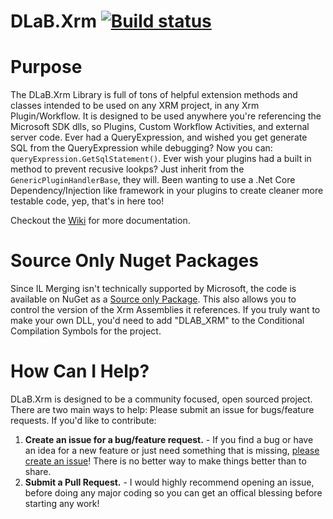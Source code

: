 # DLaB.Xrm [![Build status](https://ci.appveyor.com/api/projects/status/u69wecl3lk0efkg0?svg=true)](https://ci.appveyor.com/project/daryllabar/dlab-xrm)

# Purpose
The DLaB.Xrm Library is full of tons of helpful extension methods and classes intended to be used on any XRM project, in any Xrm Plugin/Workflow.  It is designed to be used anywhere you're referencing the Microsoft SDK dlls, so Plugins, Custom Workflow Activities, and external server code.  Ever had a QueryExpression, and wished you get generate SQL from the QueryExpression while debugging?  Now you can:  `queryExpression.GetSqlStatement()`.  Ever wish your plugins had a built in method to prevent recusive lookps?  Just inherit from the `GenericPluginHandlerBase`, they will.  Been wanting to use a .Net Core Dependency/Injection like framework in your plugins to create cleaner more testable code, yep, that's in here too!

Checkout the [Wiki](../../wiki) for more documentation.

# Source Only Nuget Packages
Since IL Merging isn't technically supported by Microsoft, the code is available on NuGet as a [Source only Package](../../raw/master/Packaging%20Source%20Code%20With%20NuGet%20_%20nik%20codes.pdf).  This also allows you to control the version of the Xrm Assemblies it references. If you truly want to make your own DLL, you'd need to add "DLAB_XRM" to the Conditional Compilation Symbols for the project.

# How Can I Help?

DLaB.Xrm is designed to be a community focused, open sourced project.  There are two main ways to help:
Please submit an issue for bugs/feature requests.  If you'd like to contribute:

1.  **Create an issue for a bug/feature request.** - If you find a bug or have an idea for a new feature or just need something that is missing, [please create an issue](https://github.com/daryllabar/DLaB-Xrm/issues/new)!  There is no better way to make things better than to share.
2.  **Submit a Pull Request.** - I would highly recommend opening an issue, before doing any major coding so you can get an offical blessing before starting any work!

